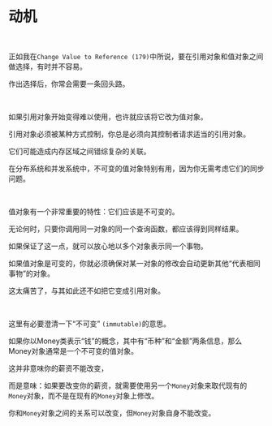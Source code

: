 # 动机

<br>

正如我在`Change Value to Reference (179)`中所说，要在引用对象和值对象之间做选择，有时并不容易。

作出选择后，你常会需要一条回头路。

<br>

如果引用对象开始变得难以使用，也许就应该将它改为值对象。

引用对象必须被某种方式控制，你总是必须向其控制者请求适当的引用对象。

它们可能造成内存区域之间错综复杂的关联。

在分布系统和并发系统中，不可变的值对象特别有用，因为你无需考虑它们的同步问题。

<br>

值对象有一个非常重要的特性：它们应该是不可变的。

无论何时，只要你调用同一对象的同一个查询函数，都应该得到同样结果。

如果保证了这一点，就可以放心地以多个对象表示同一个事物。

如果值对象是可变的，你就必须确保对某一对象的修改会自动更新其他“代表相同事物”的对象。

这太痛苦了，与其如此还不如把它变成引用对象。

<br>

这里有必要澄清一下“不可变” `(immutable)`的意思。

如果你以Money类表示“钱”的概念，其中有“币种”和“金额”两条信息，那么Money对象通常是一个不可变的值对象。

这并非意味你的薪资不能改变，

而是意味：如果要改变你的薪资，就需要使用另一个`Money`对象来取代现有的`Money`对象，而不是在现有的`Money`对象上修改。

你和`Money`对象之间的关系可以改变，但`Money`对象自身不能改变。

<br>

